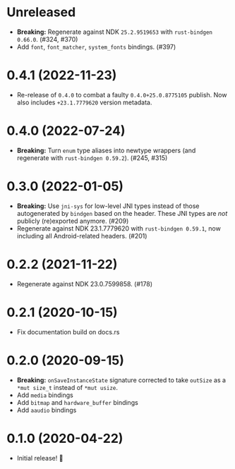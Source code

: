 # Unreleased

- **Breaking:** Regenerate against NDK `25.2.9519653` with `rust-bindgen 0.66.0`. (#324, #370)
- Add `font`, `font_matcher`, `system_fonts` bindings. (#397)

# 0.4.1 (2022-11-23)

- Re-release of `0.4.0` to combat a faulty `0.4.0+25.0.8775105` publish. Now also includes `+23.1.7779620` version metadata.

# 0.4.0 (2022-07-24)

- **Breaking:** Turn `enum` type aliases into newtype wrappers (and regenerate with `rust-bindgen 0.59.2`). (#245, #315)

# 0.3.0 (2022-01-05)

- **Breaking:** Use `jni-sys` for low-level JNI types instead of those autogenerated by `bindgen` based on the header.
  These JNI types are _not_ publicly (re)exported anymore. (#209)
- Regenerate against NDK 23.1.7779620 with `rust-bindgen 0.59.1`, now including all Android-related headers. (#201)

# 0.2.2 (2021-11-22)

- Regenerate against NDK 23.0.7599858. (#178)

# 0.2.1 (2020-10-15)

- Fix documentation build on docs.rs

# 0.2.0 (2020-09-15)

- **Breaking:** `onSaveInstanceState` signature corrected to take `outSize` as a `*mut size_t` instead of `*mut usize`.
- Add `media` bindings
- Add `bitmap` and `hardware_buffer` bindings
- Add `aaudio` bindings

# 0.1.0 (2020-04-22)

- Initial release! 🎉

